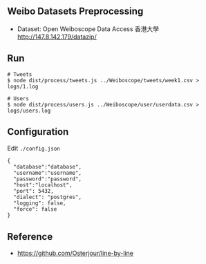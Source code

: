 ## Weibo Datasets Preprocessing

- Dataset: Open Weiboscope Data Access 香港大學 http://147.8.142.179/datazip/

## Run

```
# Tweets
$ node dist/process/tweets.js ../Weiboscope/tweets/week1.csv > logs/1.log

# Users
$ node dist/process/users.js ../Weiboscope/user/userdata.csv > logs/users.log
```

## Configuration

Edit `./config.json`

```
{
  "database":"database",
  "username":"username",
  "password":"password",
  "host":"localhost",
  "port": 5432,
  "dialect": "postgres",
  "logging": false,
  "force": false
}
```

## Reference
- https://github.com/Osterjour/line-by-line